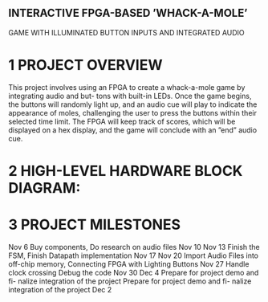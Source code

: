 ## INTERACTIVE FPGA-BASED ’WHACK-A-MOLE’
GAME WITH ILLUMINATED BUTTON INPUTS AND
INTEGRATED AUDIO
# 1 PROJECT OVERVIEW
This project involves using an FPGA to create a whack-a-mole game by integrating audio and but-
tons with built-in LEDs. Once the game begins, the buttons will randomly light up, and an audio cue
will play to indicate the appearance of moles, challenging the user to press the buttons within their
selected time limit. The FPGA will keep track of scores, which will be displayed on a hex display,
and the game will conclude with an ”end” audio cue.
# 2 HIGH-LEVEL HARDWARE BLOCK DIAGRAM:

# 3 PROJECT MILESTONES
Nov 6 Buy components, Do research on audio files Nov 10
Nov 13 Finish the FSM, Finish Datapath implementation Nov 17
Nov 20 Import Audio Files into off-chip
memory, Connecting FPGA with Lighting
Buttons
Nov 27 Handle clock crossing Debug the code Nov 30
Dec 4 Prepare for project demo and fi-
nalize integration of the project
Prepare for project demo and fi-
nalize integration of the project
Dec 2
